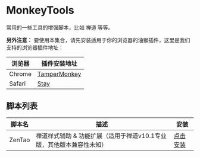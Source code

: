 # MonkeyTools
常用的一些工具的增强脚本，比如 禅道 等等。

**另外注意：** 要使用本集合，请先安装适用于你的浏览器的油猴插件，这里是我们支持的浏览器插件地址：

| 浏览器    | 插件安装地址                                                                                                           |
|--------|------------------------------------------------------------------------------------------------------------------|
| Chrome | [TamperMonkey](https://chrome.google.com/webstore/detail/tampermonkey/dhdgffkkebhmkfjojejmpbldmpobfkfo?hl=zh-CN) |
| Safari | [Stay](https://apps.apple.com/cn/app/id1591620171)                                                               |

## 脚本列表
| 脚本名                    | 描述                                     | 安装                                                                                                           |
|------------------------|----------------------------------------|--------------------------------------------------------------------------------------------------------------|
| ZenTao                 | 禅道样式辅助 & 功能扩展（适用于禅道v10.1专业版，其他版本兼容性未知） | [点击安装](https://raw.githubusercontent.com/happy-share-forever/tampermonkey-script/main/ZenTao/ZenTao.user.js) |
